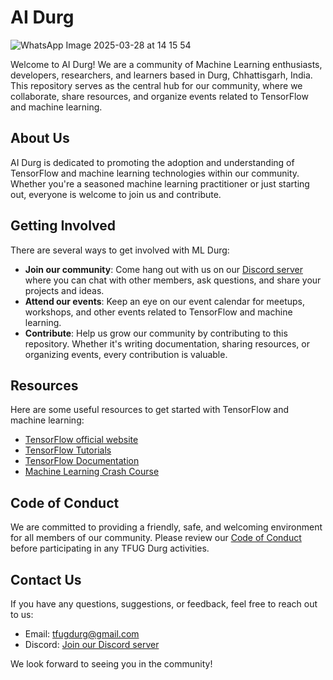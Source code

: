 # AI Durg

![WhatsApp Image 2025-03-28 at 14 15 54](https://github.com/user-attachments/assets/764773fc-7012-4775-b092-3e71119d88a9)

Welcome to AI Durg! We are a community of Machine Learning enthusiasts, developers, researchers, and learners based in Durg, Chhattisgarh, India. This repository serves as the central hub for our community, where we collaborate, share resources, and organize events related to TensorFlow and machine learning.

## About Us

AI Durg is dedicated to promoting the adoption and understanding of TensorFlow and machine learning technologies within our community. Whether you're a seasoned machine learning practitioner or just starting out, everyone is welcome to join us and contribute.

## Getting Involved

There are several ways to get involved with ML Durg:

- **Join our community**: Come hang out with us on our [Discord server](https://discord.gg/mYmx8jzHum) where you can chat with other members, ask questions, and share your projects and ideas.
- **Attend our events**: Keep an eye on our event calendar for meetups, workshops, and other events related to TensorFlow and machine learning.
- **Contribute**: Help us grow our community by contributing to this repository. Whether it's writing documentation, sharing resources, or organizing events, every contribution is valuable.

## Resources

Here are some useful resources to get started with TensorFlow and machine learning:

- [TensorFlow official website](https://www.tensorflow.org/)
- [TensorFlow Tutorials](https://www.tensorflow.org/tutorials)
- [TensorFlow Documentation](https://www.tensorflow.org/api_docs)
- [Machine Learning Crash Course](https://developers.google.com/machine-learning/crash-course)

## Code of Conduct

We are committed to providing a friendly, safe, and welcoming environment for all members of our community. Please review our [Code of Conduct](CODE_OF_CONDUCT.md) before participating in any TFUG Durg activities.

## Contact Us

If you have any questions, suggestions, or feedback, feel free to reach out to us:

- Email: [tfugdurg@gmail.com](mailto:tfugdurg@gmail.com)
- Discord: [Join our Discord server](https://discord.gg/mYmx8jzHum)

We look forward to seeing you in the community!

